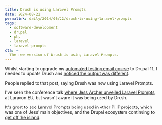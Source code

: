 ```yaml
---
title: Drush is using Laravel Prompts
date: 2024-08-22
permalink: daily/2024/08/22/drush-is-using-laravel-prompts
tags:
  - software-development
  - drupal
  - php
  - laravel
  - laravel-prompts
cta: ~
  The new version of Drush is using Laravel Prompts.
---
```


Whilst starting to upgrade my [automated testing email course][0] to Drupal 11, I needed to update Drush and [noticed the output was different][1].

People replied to that post, saying Drush was now using Laravel Prompts.

I've seen the conference talk [where Jess Archer unveiled Laravel Prompts][2] at Laracon EU, but wasn't aware it was being used by Drush.

It's great to see Laravel Prompts being used in other PHP projects, which was one of Jess' main objectives, and the Drupal ecosystem continuing to [get off the island][3].

[0]: {{site.url}}/atdc
[1]: https://x.com/opdavies/status/1825940869595201905
[2]: https://www.youtube.com/watch?v=PW-2_-KxF-8
[3]: {{site.url}}/daily/2024/06/09/proudly-found-elsewhere
